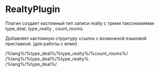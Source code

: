 # RealtyPlugin

Плагин создает кастомный тип записи realty с тремя таксономиями type_deal, type_realty , count_rooms.<br>

Добавляет кастомную структуру ссылок с возможной языковой приставкой. (для работы с впмл) <br>

/%lang%/%type_deal%/%type_realty%/%count_rooms%/<br>
/%lang%/%type_deal%/%type_realty%<br>
/%lang%/%type_deal%/

